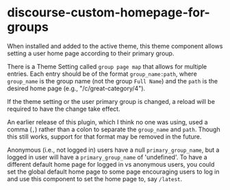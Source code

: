 # discourse-custom-homepage-for-groups

When installed and added to the active theme, this theme component allows setting a user home page according to their primary group.

There is a Theme Setting called `group page map` that allows for multiple entries. Each
entry should be of the format `group_name:path`, where `group_name` is the group name (not the group `Full Name`) and the `path` is the desired home page (e.g., "/c/great-category/4").

If the theme setting or the user primary group is changed, a reload will be required to have the change take effect.

An earlier release of this plugin, which I think no one was using, used a comma (`,`) rather than a colon to separate the `group_name` and `path`. Though this still works, support for that format may be removed in the future.

Anonymous (i.e., not logged in) users have a null `primary_group_name`, but a logged in user will have a `primary_group_name` of 'undefined'. To have a different default home page for logged in vs anonymous users, you could set the global default home page to some page encouraging users to log in and use this component to set the home page to, say `/latest`.